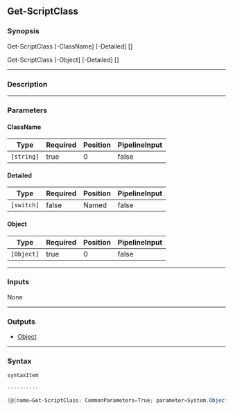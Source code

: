 Get-ScriptClass
---------------

### Synopsis

Get-ScriptClass [-ClassName] <string> [-Detailed] [<CommonParameters>]

Get-ScriptClass [-Object] <Object> [-Detailed] [<CommonParameters>]

---

### Description

---

### Parameters
#### **ClassName**

|Type      |Required|Position|PipelineInput|
|----------|--------|--------|-------------|
|`[string]`|true    |0       |false        |

#### **Detailed**

|Type      |Required|Position|PipelineInput|
|----------|--------|--------|-------------|
|`[switch]`|false   |Named   |false        |

#### **Object**

|Type      |Required|Position|PipelineInput|
|----------|--------|--------|-------------|
|`[Object]`|true    |0       |false        |

---

### Inputs
None

---

### Outputs
* [Object](https://learn.microsoft.com/en-us/dotnet/api/System.Object)

---

### Syntax
```PowerShell
syntaxItem
```
```PowerShell
----------
```
```PowerShell
{@{name=Get-ScriptClass; CommonParameters=True; parameter=System.Object[]}, @{name=Get-ScriptClass; CommonParameters=True; parameter=System.Object[…
```
